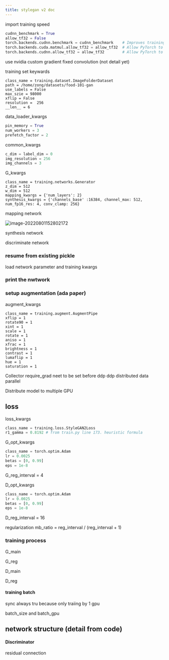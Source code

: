 ```yaml
---
title: stylegan v2 doc
---
```

import training speed


```python
cudnn_benchmark = True
allow_tf32 = False
torch.backends.cudnn.benchmark = cudnn_benchmark    # Improves training speed.
torch.backends.cuda.matmul.allow_tf32 = allow_tf32  # Allow PyTorch to internally use tf32 for matmul
torch.backends.cudnn.allow_tf32 = allow_tf32        # Allow PyTorch to internally use tf32 for convolutions
```

use nvidia custom gradient fixed convolution (not detail yet)


training set keywards
``` pyhon
class_name = training.dataset.ImageFolderDataset
path = /home/zong/datasets/food-101-gan
use_labels = False
max_szie = 98000
xflip = False
resolution =  256
__len__ = 6
```

data_loader_kwargs
```python
pin_memory = True
num_workers = 3
prefetch_factor = 2
```

common_kwargs
```python
c_dim = label_dim = 0
img_resolution = 256
img_channels = 3
```

G_kwargs
```
class_name = training.networks.Generator
z_dim = 512
w_dim = 512
mapping_kwargs = {'num_layers': 2}
synthesis_kwargs = {'channels_base' :16384, channel_max: 512, num_fp16_res: 4, conv_clamp: 256}
```

mapping network

![image-20220801152802172](/home/zong/.config/Typora/typora-user-images/image-20220801152802172.png)

synthesis network

discriminate network


### resume from existing pickle

load network parameter and training kwargs

### print the nwtwork


### setup augmentation (ada paper)

augment_kwargs
```
class_name = training.augment.AugmentPipe
xflip = 1
rotate90 = 1
xint = 1
scale = 1
rotate = 1
aniso = 1
xfrac = 1
brightness = 1
contrast = 1
lumaflip = 1
hue = 1
saturation = 1
```


Collector
require_grad neet to be set before ddp
ddp distributed data parallel

Distribute model to multiple GPU

## loss


loss_kwargs
```python
class_name = training.loss.StyleGAN2Loss
r1_gamma = 0.8192 # from train.py line 173. heuristic formula
```

G_opt_kwargs
```python
class_name = torch.optim.Adam
lr = 0.0025
betas = [0, 0.99]
eps = 1e-8
```
G_reg_interval = 4

D_opt_kwargs
```python
class_name = torch.optim.Adam
lr = 0.0025
betas = [0, 0.99]
eps = 1e-8
```

D_reg_interval = 16

regularization 
mb_ratio = reg_interval / (reg_interval + 1)

### training process

G_main

G_reg

D_main

D_reg

#### training batch

sync always tru because only traiing by 1 gpu

batch_size and batch_gpu


## network structure (detail from code)

#### Discriminator

residual connection

